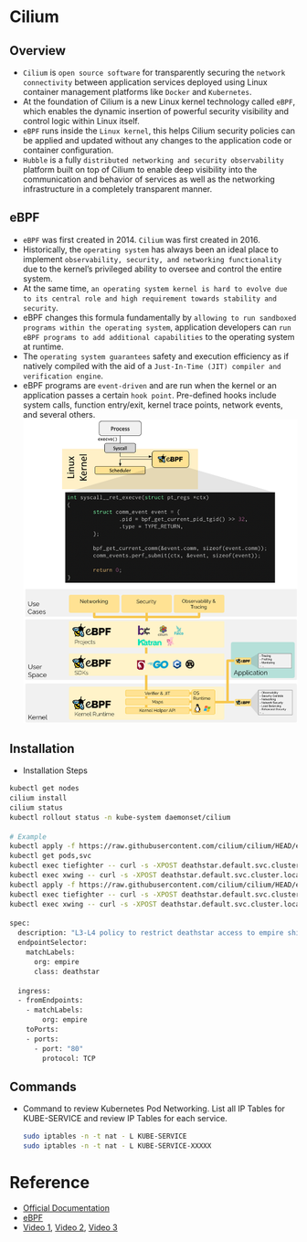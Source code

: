 # Cilium

## Overview
- `Cilium` is `open source software` for transparently securing the `network connectivity` between application services deployed using Linux container management platforms like `Docker` and `Kubernetes`.
- At the foundation of Cilium is a new Linux kernel technology called `eBPF`, which enables the dynamic insertion of powerful security visibility and control logic within Linux itself.
- `eBPF` runs inside the `Linux kernel`, this helps Cilium security policies can be applied and updated without any changes to the application code or container configuration.
- `Hubble` is a fully `distributed networking and security observability` platform built on top of Cilium to enable deep visibility into the communication and behavior of services as well as the networking infrastructure in a completely transparent manner.

## eBPF
- `eBPF` was first created in 2014. `Cilium` was first created in 2016.
- Historically, the `operating system` has always been an ideal place to implement `observability, security, and networking functionality` due to the kernel’s privileged ability to oversee and control the entire system.
- At the same time, `an operating system kernel is hard to evolve due to its central role and high requirement towards stability and security`.
- eBPF changes this formula fundamentally by `allowing to run sandboxed programs within the operating system`, application developers can `run eBPF programs to add additional capabilities` to the operating system at runtime.
- The `operating system guarantees` safety and execution efficiency as if natively compiled with the aid of a `Just-In-Time (JIT) compiler and verification engine`. 
- eBPF programs are `event-driven` and are run when the kernel or an application passes a certain `hook point`. Pre-defined hooks include system calls, function entry/exit, kernel trace points, network events, and several others.
![](./images/eBPF.png)

## Installation
- Installation Steps
```sh
kubectl get nodes
cilium install
cilium status
kubectl rollout status -n kube-system daemonset/cilium

# Example
kubectl apply -f https://raw.githubusercontent.com/cilium/cilium/HEAD/examples/minikube/http-sw-app.yaml
kubectl get pods,svc
kubectl exec tiefighter -- curl -s -XPOST deathstar.default.svc.cluster.local/v1/request-landing
kubectl exec xwing -- curl -s -XPOST deathstar.default.svc.cluster.local/v1/request-landing
kubectl apply -f https://raw.githubusercontent.com/cilium/cilium/HEAD/examples/minikube/sw_l3_l4_policy.yaml
kubectl exec tiefighter -- curl -s -XPOST deathstar.default.svc.cluster.local/v1/request-landing
kubectl exec xwing -- curl -s -XPOST deathstar.default.svc.cluster.local/v1/request-landing

spec:
  description: "L3-L4 policy to restrict deathstar access to empire ships only"
  endpointSelector:
    matchLabels:
      org: empire
      class: deathstar

  ingress:
  - fromEndpoints:
    - matchLabels:
        org: empire
    toPorts:
    - ports:
      - port: "80"
        protocol: TCP

```

## Commands
- Command to review Kubernetes Pod Networking. List all IP Tables for KUBE-SERVICE and review IP Tables for each service. 
    ```sh
    sudo iptables -n -t nat - L KUBE-SERVICE
    sudo iptables -n -t nat - L KUBE-SERVICE-XXXXX
    ```



# Reference
- [Official Documentation](https://docs.cilium.io/en/stable/gettingstarted/)
- [eBPF](https://ebpf.io/)
- [Video 1](https://www.youtube.com/watch?v=aLq3O3l2LF4), [Video 2](https://www.youtube.com/watch?v=5EcVrm01rAU), [Video 3](https://www.youtube.com/watch?v=gkrPt0ZcCfo)